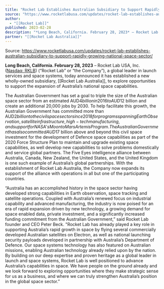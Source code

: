 ```yaml
---
title: "Rocket Lab Establishes Australian Subsidiary to Support Rapidly Growing National Space Sector  "
source: "https://www.rocketlabusa.com/updates/rocket-lab-establishes-australian-subsidiary-to-support-rapidly-growing-national-space-sector/"
author:
  - "[[Rocket Lab]]"
published: 2023-02-28
description: "*Long Beach, California. February 28, 2023* – Rocket Lab USA, Inc. (Nasdaq: RKLB[https://www.nasdaq.com/market-activity/stocks/rklb-0]) (“Rocket Lab” or “the Company”), a global leader in launch services and space systems, today announced it has established a new wholly-owned subsidiary, Rocket Lab Australia, to explore opportunities to support the expansion of Australia’s national space capabilities."
partner: "[[Rocket Lab Australia]]"
---
```


Source: https://www.rocketlabusa.com/updates/rocket-lab-establishes-australian-subsidiary-to-support-rapidly-growing-national-space-sector/

**Long Beach, California. February 28, 2023** – Rocket Lab USA, Inc. ([Nasdaq: RKLB](https://www.nasdaq.com/market-activity/stocks/rklb-0)) (“Rocket Lab” or “the Company”), a global leader in launch services and space systems, today announced it has established a new wholly-owned subsidiary, [[Rocket Lab Australia]], to explore opportunities to support the expansion of Australia’s national space capabilities.

The Australian Government has set a goal to triple the size of the Australian space sector from an estimated AUD$4 billion in 2016 to AUD$12 billion and create an additional 20,000 jobs by 2030. To help facilitate this growth, the Australian Government has committed more than AUD$2 billion to the civil space sector since 2018 for programs spanning Earth Observation, satellite infrastructure, high-tech manufacturing, and support for NASA’s Moon to Mars Artemis Program. The Australian Government has also committed AUD$17 billion above and beyond this civil space investment for the development of Defence space capabilities as part of the 2020 Force Structure Plan to maintain and upgrade existing space capabilities, as well develop new capabilities to solve problems domestically and service global partners. The Five Eyes intelligence alliance between Australia, Canada, New Zealand, the United States, and the United Kingdom is one such example of Australia’s global partnerships. With the establishment of Rocket Lab Australia, the Company now expands its support of the alliance with operations in all but one of the participating countries.

“Australia has an accomplished history in the space sector having developed strong capabilities in Earth observation, space tracking and satellite operations. Coupled with Australia’s renewed focus on industrial capability and advanced manufacturing, the industry is now poised for an era of rapid expansion driven by new technology, a growing demand for space enabled data, private investment, and a significantly increased funding commitment from the Australian Government,” said Rocket Lab founder and CEO Peter Beck. "Rocket Lab has already played a key role in supporting Australia’s rapid growth in space by flying several commercially developed Australian satellites on Electron, as well as national launching security payloads developed in partnership with Australia’s Department of Defence. Our space systems technology has also featured on Australian missions, enabling Australian technology already relied upon by the nation. By building on our deep expertise and proven heritage as a global leader in launch and space systems, Rocket Lab is well positioned to advance Australia’s capabilities in space. We have people on the ground already and we look forward to exploring opportunities where they make strategic sense for us as a business, and where we can truly strengthen Australia’s position in the global space sector.”